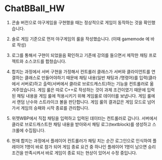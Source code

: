 # ChatBBall_HW
 
1. 콘솔 버전으로 야구게임을 구현했을 때는 정상적으로 게임이 동작하는 것을 확인했습니다.
   
2. 솔로 게임 기준으로 먼저 야구게임의 룰을 작성했습니다. (이때 gamemode 에 바로 작성)  

3. 로그를 통해서 구현이 되었을음 확인하고 기존에 강의를 들으면서 제작한 채팅 프로젝트와 소스코드를 합쳤습니다.  

4. 합치는 과정에서 서버 구현을 가정해서 컨트롤러 클래스가 서버와 클라이언트를 연결하는 클래스로 만들어야하기 때문에
   채팅 내용(일반 채팅과 /명령어)를 입력(클라에서 서버로)하고 출력(서버에서 클라로 브로드캐스트)하는 기능을 컨트롤러로 옮겨주었습니다.
   게임 룰은 따로 C++로 작성하는 것이 과제 조건이였기 때문에 입력된 채팅 내용을 게임 룰에 적용시키기 위해 게임룰로 데이터를 보냅니다.
   게임 룰에서 랜덤 난수와 스트라이크 볼을 판단합니다.
   게임 룰의 결과값은 게임 모드로 넘어가서 게임의 승패와 시작 종료를 관리합니다.
   
5. 위젯WBP에서 직접 채팅을 입력하고 입력된 데이터는 컨트롤러로 갑니다.
   서버에서 클라로 브로드캐스트한 채팅 내용을 받아와서 채팅 로그(textblock)를 생성하고 스크롤에 수집됩니다.

6. 현재 합치는 과정에서 플레이어 컨트롤러가 채팅 치는 순간 로그인으로 인식하여 플레이어 1명이 바로 참가 되어
   게임 종료 요건 중 하나인 플레이어 1명이 남으면 승리 조건을 만족시켜서 바로 게임이 종료 되는 현상이 있어서 수정 중입니다.
